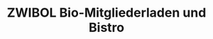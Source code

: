 ---
title: "ZWIBOL Bio-Mitgliederladen und Bistro"
url: /waedenswil/zwibol-bio-mitgliederladen-und-bistro/
shop: Supermarkt
---